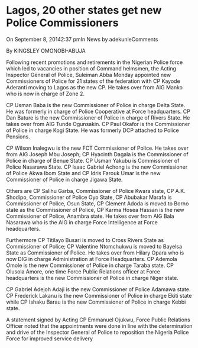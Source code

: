 # Lagos, 20 other states get new Police Commissioners

On September 8, 20142:37 pmIn News by adekunleComments

By KINGSLEY OMONOBI-ABUJA

Following recent promotions and retirements in the Nigerian Police force which led to vacancies in position of Command helmsmen, the Acting Inspector General of Police, Suleiman Abba Monday appointed new Commissioners of Police for 21 states of the federation with CP Kayode Aderanti moving to Lagos as the new CP. He takes over from AIG Manko who is now in charge of Zone 2.

CP Usman Baba is the new Commissioner of Police in charge Delta State. He was formerly in charge of Police Cooperative at Force headquarters. CP Dan Bature is the new Commissioner of Police in charge of Rivers State. He takes over from AIG Tunde Ogunsakin. CP Paul Okafor is the Commissioner of Police in charge Kogi State. He was formerly DCP attached to Police Pensions.

CP Wilson Inalegwu is the new FCT Commissioner of Police. He takes over from AIG Joseph Mbu Joseph; CP Hyacinth Dagala is the Commissioner of Police in charge of Benue State. CP Usman Yakubu is Commissioner of Police Nasarawa State. CP Isaac Gabriel Achong is the new Commissioner of Police Akwa Ibom State and CP Idris Farouk Umar is the new Commissioner of Police in charge Jigawa State.

Others are CP Salihu Garba, Commissioner of Police Kwara state, CP A.K. Shodipo, Commissioner of Police Oyo State, CP Abubakar Marafa is Commissioner of Police, Osun State, CP Clement Adoda is moved to Borno state as the Commissioner of Police, CP Karma Hosea Hassan is the new Commissioner of Police, Anambra state. He takes over from AIG Bala Nasarawa who is the AIG in charge Force Intelligence at Force headquarters.

Furthermore CP Titilayo Busari is moved to Cross Rivers State as Commissioner of Police; CP Valentine Ntomchukwu is moved to Bayelsa State as Commissioner of Police. He takes over from Hilary Opara who is now DIG in charge Administration at Force Headquarters. CP Ademola Omole is the new Commissioner of Police in charge Taraba state. CP Olusola Amore, one time Force Public Relations officer at Force headquarters is the new Commissioner of Police in charge Niger state.

CP Gabriel Adejoh Adaji is the new Commissioner of Police Adamawa state. CP Frederick Lakanu is the new Commissioner of Police in charge Ekiti state while CP Ishaku Barau is the new Commissioner of Police in charge Kebbi state.

A statement signed by Acting CP Emmanuel Ojukwu, Force Public Relations Officer noted that the appointments were done in line with the determination and drive of the Inspector General of Police to reposition the Nigeria Police Force for improved service delivery
